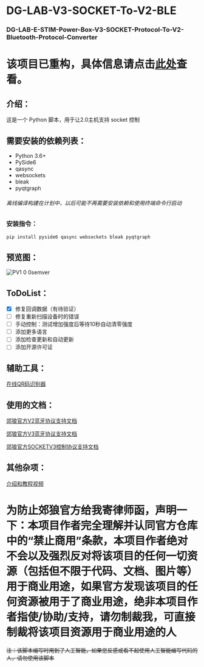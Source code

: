 # DG-LAB-V3-SOCKET-To-V2-BLE
### DG-LAB-E-STIM-Power-Box-V3-SOCKET-Protocol-To-V2-Bluetooth-Protocol-Converter

# 该项目已重构，具体信息请点击[此处](/Reconstruction-Announcement.md)查看。

## 介绍：

这是一个 Python 脚本，用于让2.0主机支持 socket 控制

## 需要安装的依赖列表：

 - Python 3.6+
 - PySide6
 - qasync
 - websockets
 - bleak
 - pyqtgraph

###### *离线编译构建在计划中，以后可能不再需要安装依赖和使用终端命令行启动*

### 安装指令：

```bash
pip install pyside6 qasync websockets bleak pyqtgraph
```

## 预览图：

![PV1 0 0semver](https://github.com/user-attachments/assets/c89893bb-31cb-4d10-a38f-d178d345a2b5)

## ToDoList：

 - [x] 修复回调数据（有待验证）
 - [ ] 修复重新扫描设备时的错误
 - [ ] 手动控制：测试增加强度后等待10秒自动清零强度
 - [ ] 添加更多语言
 - [ ] 添加检查更新和自动更新
 - [ ] 添加开源许可证

## 辅助工具：

[在线QR码识别器](https://cli.im/deqr)

## 使用的文档：

[郊狼官方V2蓝牙协议支持文档](https://github.com/DG-LAB-OPENSOURCE/DG-LAB-OPENSOURCE/blob/main/coyote/v2/README_V2.md)

[郊狼官方V3蓝牙协议支持文档](https://github.com/DG-LAB-OPENSOURCE/DG-LAB-OPENSOURCE/blob/main/coyote/v3/README_V3.md)

[郊狼官方SOCKETV3控制协议支持文档](https://github.com/DG-LAB-OPENSOURCE/DG-LAB-OPENSOURCE/blob/main/socket/README.md)

## 其他杂项：

[介绍和教程视频](https://www.bilibili.com/video/BV1uMQzYaEZK/)

# 为防止郊狼官方给我寄律师函，声明一下：本项目作者完全理解并认同官方仓库中的“禁止商用”条款，本项目作者绝对不会以及强烈反对将该项目的任何一切资源（包括但不限于代码、文档、图片等）用于商业用途，如果官方发现该项目的任何资源被用于了商业用途，绝非本项目作者指使/协助/支持，请勿制裁我，可直接制裁将该项目资源用于商业用途的人

~~注：该脚本编写时用到了人工智能，如果您反感或看不起使用人工智能编写代码的人，请勿使用该脚本~~

